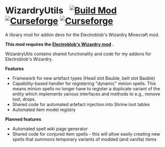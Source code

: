 
# WizardryUtils &nbsp; [![Build Mod](https://github.com/WinDanesz/WizardryUtils/actions/workflows/gradle.yml/badge.svg?branch=1.12.2)](https://github.com/WinDanesz/WizardryUtils/actions/workflows/gradle.yml) [![Curseforge](http://cf.way2muchnoise.eu/608287.svg)](https://www.curseforge.com/minecraft/mc-mods/wizardryutils) [![Curseforge](http://cf.way2muchnoise.eu/versions/608287.svg)](http://www.curseforge.com/minecraft/mc-mods/wizardryutils/files)
A library mod for addon devs for the Electroblob's Wizardry Minecraft mod.

**This mod requires the [Electroblob's Wizardry mod](https://www.curseforge.com/minecraft/mc-mods/electroblobs-wizardry) .**

WizardryUtils contains shared functionality and code for my addons for Electroblob's Wizardry.

**Features**
- Framework for new artefact types (Head slot Bauble, belt slot Bauble)
- Capability-based handler for registering "dynamic" minion spells. This means minion spells no longer have to register a duplicate variant of the entity which
  implements various interfaces and methods to e.g., remove loot, drops.
- Shared code for automated artefact injection into Shrine loot tables
- Automated item model registry

**Planned features**
- Automated spell wiki page generator
- Shared code for conjured item spells - this will allow easily creating new spells that summons temporary variants of modded (and vanilla) items
